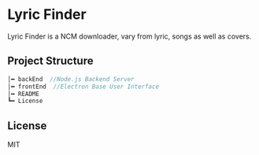 # Lyric Finder

Lyric Finder is a NCM downloader, vary from lyric, songs as well as covers.

## Project Structure

```js
│━ backEnd  //Node.js Backend Server
│━ frontEnd  //Electron Base User Interface
│━ README 
┗━ License
```

## License 
MIT